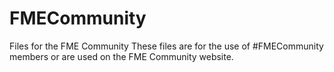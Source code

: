 # FMECommunity
Files for the FME Community
These files are for the use of #FMECommunity members or are used on the FME Community website.
